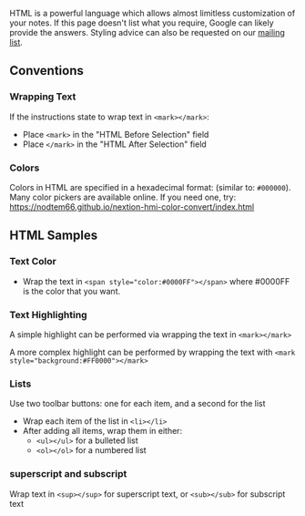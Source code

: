 HTML is a powerful language which allows almost limitless customization of your notes. If this page doesn't list what you require, Google can likely provide the answers. Styling advice can also be requested on our [mailing list](https://groups.google.com/g/anki-android).

## Conventions

### Wrapping Text

If the instructions state to wrap text in `<mark></mark>`:

* Place `<mark>` in the "HTML Before Selection" field
* Place `</mark>` in the "HTML After Selection" field

### Colors

Colors in HTML are specified in a hexadecimal format: (similar to: `#000000`). Many color pickers are available online. If you need one, try:  https://nodtem66.github.io/nextion-hmi-color-convert/index.html

## HTML Samples

### Text Color

* Wrap the text in `<span style="color:#0000FF"></span>` where #0000FF is the color that you want.

### Text Highlighting

A simple highlight can be performed via wrapping the text in `<mark></mark>`

A more complex highlight can be performed by wrapping the text with `<mark style="background:#FF0000"></mark>`

### Lists

Use two toolbar buttons: one for each item, and a second for the list

* Wrap each item of the list in `<li></li>`
* After adding all items, wrap them in either:  
   * `<ul></ul>` for a bulleted list
   * `<ol></ol>` for a numbered list 

### superscript and subscript

Wrap text in `<sup></sup>` for superscript text, or `<sub></sub>` for subscript text